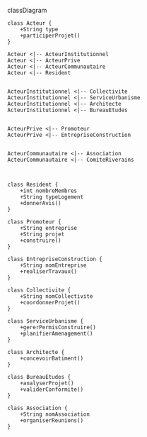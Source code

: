 classDiagram
    
    class Acteur {
        +String type
        +participerProjet()
    }

    Acteur <|-- ActeurInstitutionnel
    Acteur <|-- ActeurPrive
    Acteur <|-- ActeurCommunautaire
    Acteur <|-- Resident

    
    ActeurInstitutionnel <|-- Collectivite
    ActeurInstitutionnel <|-- ServiceUrbanisme
    ActeurInstitutionnel <|-- Architecte
    ActeurInstitutionnel <|-- BureauEtudes

 
    ActeurPrive <|-- Promoteur
    ActeurPrive <|-- EntrepriseConstruction

 
    ActeurCommunautaire <|-- Association
    ActeurCommunautaire <|-- ComiteRiverains

   

    class Resident {
        +int nombreMembres
        +String typeLogement
        +donnerAvis()
    }

    class Promoteur {
        +String entreprise
        +String projet
        +construire()
    }

    class EntrepriseConstruction {
        +String nomEntreprise
        +realiserTravaux()
    }

    class Collectivite {
        +String nomCollectivite
        +coordonnerProjet()
    }

    class ServiceUrbanisme {
        +gererPermisConstruire()
        +planifierAmenagement()
    }

    class Architecte {
        +concevoirBatiment()
    }

    class BureauEtudes {
        +analyserProjet()
        +validerConformite()
    }

    class Association {
        +String nomAssociation
        +organiserReunions()
    }
